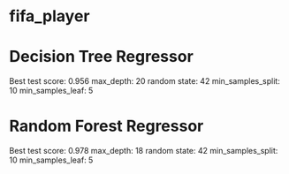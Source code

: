 # fifa_player

# Decision Tree Regressor
Best test score: 0.956
max_depth: 20
random state: 42
min_samples_split: 10
min_samples_leaf: 5

# Random Forest Regressor
Best test score: 0.978
max_depth: 18
random state: 42
min_samples_split: 10
min_samples_leaf: 5